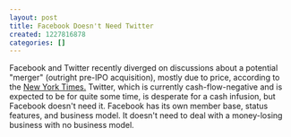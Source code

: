 ```yaml
---
layout: post
title: Facebook Doesn't Need Twitter
created: 1227816878
categories: []
---
```

Facebook and Twitter recently diverged on discussions about a potential "merger" (outright pre-IPO acquisition), mostly due to price, according to the [New York Times.](http://bits.blogs.nytimes.com/2008/11/24/how-much-is-twitter-worth-to-facebook/) Twitter, which is currently cash-flow-negative and is expected to be for quite some time, is desperate for a cash infusion, but Facebook doesn't need it. Facebook has its own member base, status features, and business model. It doesn't need to deal with a money-losing business with no business model.
